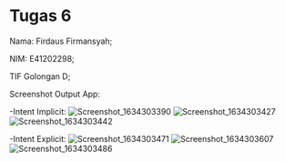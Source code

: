 # Tugas 6

Nama: Firdaus Firmansyah; 

NIM: E41202298; 

TIF Golongan D; 

Screenshot Output App:

-Intent Implicit:
![Screenshot_1634303390](https://user-images.githubusercontent.com/80364860/137494656-c43cff08-215d-423d-9c8a-56c2b858d437.png)
![Screenshot_1634303427](https://user-images.githubusercontent.com/80364860/137494679-d6c4b4e0-facd-4968-9507-226771bdd8c2.png)
![Screenshot_1634303442](https://user-images.githubusercontent.com/80364860/137494700-942bce59-36dc-41d8-99f6-4122e405f730.png)

-Intent Explicit:
![Screenshot_1634303471](https://user-images.githubusercontent.com/80364860/137494716-c3c062a7-01b4-4874-94a8-218aa2209535.png)
![Screenshot_1634303607](https://user-images.githubusercontent.com/80364860/137494724-ce3a95b3-23e0-4bff-a1d3-81b2cf944a2c.png)
![Screenshot_1634303486](https://user-images.githubusercontent.com/80364860/137494730-c37a5d61-0c79-458b-986e-d40a05cd4152.png)
